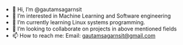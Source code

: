 - 👋 Hi, I’m @gautamsagarnsit
- 👀 I’m interested in Machine Learning and Software engineering
- 🌱 I’m currently learning Linux systems programming.
- 💞️ I’m looking to collaborate on projects in above mentioned fields
- 📫 How to reach me: Email: gautamsagarnsit@gmail.com

<!---
gautamsagarnsit/gautamsagarnsit is a ✨ special ✨ repository because its `README.md` (this file) appears on your GitHub profile.
You can click the Preview link to take a look at your changes.
--->
